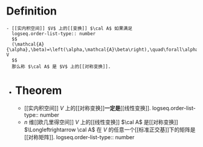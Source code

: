 # Definition
	- [[实内积空间]] $V$ 上的[[变换]] $\cal A$ 如果满足
	  logseq.order-list-type:: number
	  $$
	  (\mathcal{A}{\alpha},\beta)=\left(\alpha,\mathcal{A}\beta\right),\quad\forall\alpha,\beta\in V
	  $$
	  那么称 $\cal A$ 是 $V$ 上的[[对称变换]].
- # Theorem
	- [[实内积空间]] $V$ 上的[[对称变换]]**一定是**[[线性变换]].
	  logseq.order-list-type:: number
	- $n$ 维[[欧几里得空间]] $V$ 上的[[线性变换]] $\cal A$ 是[[对称变换]] $\Longleftrightarrow \cal A$ 在 $V$ 的任意一个[[标准正交基]]下的矩阵是[[对称矩阵]].
	  logseq.order-list-type:: number